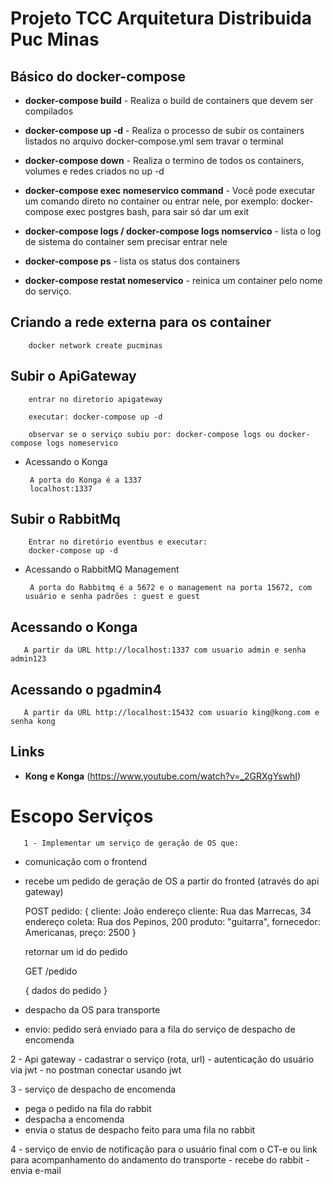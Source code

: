 # Projeto TCC Arquitetura Distribuida Puc Minas

 ## Básico do docker-compose

 - **docker-compose build** - Realiza o build de containers que devem ser compilados
 - **docker-compose up -d** - Realiza o processo de subir os containers listados no arquivo docker-compose.yml sem travar o terminal
 - **docker-compose down** - Realiza o termino de todos os containers, volumes e redes criados no up -d
 - **docker-compose exec nomeservico command** - Você pode executar um comando direto no container ou entrar nele, por exemplo: docker-compose exec postgres bash, para sair só dar um exit
 - **docker-compose logs / docker-compose logs nomservico** - lista o log de sistema do container sem precisar entrar nele 
  - **docker-compose ps** - lista os status dos containers

  - **docker-compose restat nomeservico** - reinica um container pelo nome do serviço. 

 ## Criando a rede externa para os container

        docker network create pucminas


 ##  Subir o ApiGateway

        entrar no diretorio apigateway

        executar: docker-compose up -d

        observar se o serviço subiu por: docker-compose logs ou docker-compose logs nomeservico

 - Acessando o Konga

        A porta do Konga é a 1337
        localhost:1337 
 ## Subir o RabbitMq

        Entrar no diretório eventbus e executar:
        docker-compose up -d

 - Acessando o RabbitMQ Management

        A porta do Rabbitmq é a 5672 e o management na porta 15672, com usuário e senha padrões : guest e guest


 ## Acessando o Konga

       A partir da URL http://localhost:1337 com usuario admin e senha admin123

## Acessando o pgadmin4

       A partir da URL http://localhost:15432 com usuario king@kong.com e senha kong

## Links 

 - **Kong e Konga** (https://www.youtube.com/watch?v=_2GRXgYswhI)



 # Escopo Serviços 

       1 - Implementar um serviço de geração de OS que:
 - comunicação com o frontend
 - recebe um pedido de geração de OS a partir do fronted (através do api gateway)
  	
	POST 
	pedido: 
	{
		cliente: João
		endereço cliente:  Rua das Marrecas, 34
		endereço coleta: Rua dos Pepinos, 200
		produto: "guitarra",
		fornecedor: Americanas,
		preço: 2500
	}

	retornar um id do pedido

	GET /pedido

	{
		dados do pedido
	}

 - despacho da OS para transporte
 - envio: pedido será enviado para a fila do serviço de despacho de encomenda	

2 - Api gateway 
	- cadastrar o serviço (rota, url)
	- autenticação do usuário via jwt
	- no postman conectar usando jwt

3 - serviço de despacho de encomenda
- pega o pedido na fila do rabbit
- despacha a encomenda
- envia o status de despacho feito para uma fila no rabbit

4 - serviço de envio de notificação para o usuário final com o CT-e ou link para acompanhamento do andamento do transporte
	- recebe do rabbit
	- envia e-mail

